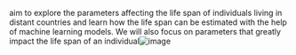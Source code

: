 aim to explore the parameters affecting the life span of individuals living in distant countries and learn how the life span can be estimated with the help of machine learning models. We will also focus on parameters that greatly impact the life span of an individual![image](https://github.com/saikiran6789/Life-Expectancy/assets/122426288/7c927593-7df1-4644-99d7-c1641805bbdc)

